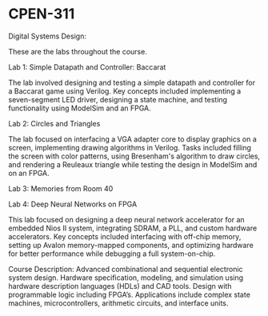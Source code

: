 # CPEN-311
Digital Systems Design: 

These are the labs throughout the course.

Lab 1: Simple Datapath and Controller: Baccarat

The lab involved designing and testing a simple datapath and controller for a Baccarat game using Verilog. Key concepts included implementing a seven-segment LED driver, designing a state machine, and testing functionality using ModelSim and an FPGA.

Lab 2: Circles and Triangles

The lab focused on interfacing a VGA adapter core to display graphics on a screen, implementing drawing algorithms in Verilog. Tasks included filling the screen with color patterns, using Bresenham's algorithm to draw circles, and rendering a Reuleaux triangle while testing the design in ModelSim and on an FPGA.

Lab 3: Memories from Room 40

Lab 4: Deep Neural Networks on FPGA

This lab focused on designing a deep neural network accelerator for an embedded Nios II system, integrating SDRAM, a PLL, and custom hardware accelerators. Key concepts included interfacing with off-chip memory, setting up Avalon memory-mapped components, and optimizing hardware for better performance while debugging a full system-on-chip.

Course Description: Advanced combinational and sequential electronic system design. Hardware specification, modeling, and simulation using hardware description languages (HDLs) and CAD tools. Design with programmable logic including FPGA’s. Applications include complex state machines, microcontrollers, arithmetic circuits, and interface units. 

